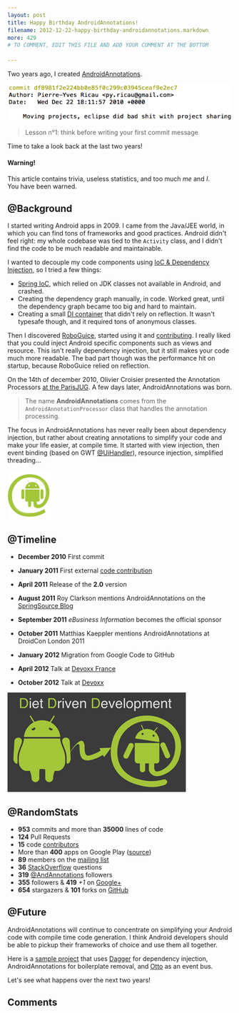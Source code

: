 ```yaml
---
layout: post
title: Happy Birthday AndroidAnnotations!
filename: 2012-12-22-happy-birthday-androidannotations.markdown
more: 429
# TO COMMENT, EDIT THIS FILE AND ADD YOUR COMMENT AT THE BOTTOM

---
```


Two years ago, I created [AndroidAnnotations](http://androidannotations.org). 

[![First commit](images/first_commit.png)](https://github.com/excilys/androidannotations/commit/df8981f2e224bb0e85f0c299c03945ceaf9e2ec7)

> Lesson n°1: think before writing your first commit message

Time to take a look back at the last two years!

<div class="alert alert-block">
  <h4>Warning!</h4>
  This article contains trivia, useless statistics, and too much <em>me</em> and <em>I</em>.<br />
You have been warned.
</div>

## @Background

I started writing Android apps in 2009. I came from the Java/JEE world, in which you can find tons of frameworks and good practices. Android didn't feel right: my whole codebase was tied to the `Activity` class, and I didn't find the code to be much readable and maintainable.

I wanted to decouple my code components using [IoC & Dependency Injection](http://en.wikipedia.org/wiki/Dependency_injection), so I tried a few things:

* [Spring IoC](http://en.wikipedia.org/wiki/Spring_Framework), which relied on JDK classes not available in Android, and crashed.
* Creating the dependency graph manually, in code. Worked great, until the dependency graph became too big and hard to maintain.
* Creating a small [DI container](http://code.google.com/p/yasdic/) that didn't rely on reflection. It wasn't typesafe though, and it required tons of anonymous classes.

Then I discovered [RoboGuice](http://roboguice.org), started using it and [contributing](https://github.com/emmby/roboguice/graphs/contributors). I really liked that you could inject Android specific components such as views and resource. This isn't really dependency injection, but it still makes your code much more readable. The bad part though was the performance hit on startup, because RoboGuice relied on reflection.

On the 14th of december 2010, Olivier Croisier presented the Annotation Processors [at the ParisJUG](http://www.parisjug.org/xwiki/bin/view/Meeting/20101214). A few days later, AndroidAnnotations was born.

> The name **AndroidAnnotations** comes from the `AndroidAnnotationProcessor` class that handles the annotation processing.

The focus in AndroidAnnotations has never really been about dependency injection, but rather about creating annotations to simplify your code and make your life easier, at compile time. It started with view injection, then event binding (based on GWT [@UiHandler](http://google-web-toolkit.googlecode.com/svn/javadoc/2.0/com/google/gwt/uibinder/client/UiHandler.html)), resource injection, simplified threading…

![AndroidAnnotations logo](images/logo.png)

## @Timeline

* **December 2010** First commit

* **January 2011** First external [code contribution](http://code.google.com/p/androidannotations/issues/detail?id=1)

* **April 2011** Release of the **2.0** version

* **August 2011** Roy Clarkson mentions AndroidAnnotations on the [SpringSource Blog](http://blog.springsource.com/2011/08/26/clean-code-with-android/)

* **September 2011** *eBusiness Information* becomes the official sponsor

* **October 2011** Matthias Kaeppler mentions AndroidAnnotations at DroidCon London 2011

* **January 2012** Migration from Google Code to GitHub

* **April 2012** Talk at [Devoxx France](http://www.parleys.com/#id=3259)

* **October 2012** Talk at [Devoxx](http://www.parleys.com/#id=3550)

![Diet Driven Development](images/ddd.png)

## @RandomStats

* **953** commits and more than **35000** lines of code
* **124** Pull Requests
* **15** code [contributors](https://github.com/excilys/androidannotations/graphs/contributors)
* More than **400** apps on Google Play ([source](http://www.appbrain.com/stats/libraries/details/android-annotations/androidannotations))
* **89** members on the [mailing list](http://groups.google.com/group/androidannotations)
* **36** [StackOverflow](http://stackoverflow.com/questions/tagged/android-annotations) questions
* **319** [@AndAnnotations](https://twitter.com/andannotations) followers
* **355** followers &amp; **419** *+1*  on [Google+](https://plus.google.com/u/0/106206799999983258245/posts)
* **654** stargazers &amp; **101** forks on [GitHub](https://github.com/excilys/androidannotations)


## @Future

AndroidAnnotations will continue to concentrate on simplifying your Android code with compile time code generation. I think Android developers should be able to pickup their frameworks of choice and use them all together.

Here is a [sample project](https://github.com/pyricau/CleanAndroidCode) that uses [Dagger](http://square.github.com/dagger/) for dependency injection, AndroidAnnotations for boilerplate removal, and [Otto](http://square.github.com/otto/) as an event bus.

Let's see what happens over the next two years!

## Comments

<!--

To comment, copy and paste the following block

## [Nickname](http://website)
Comment

-->
